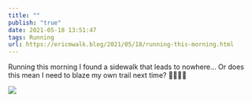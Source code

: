 ```yaml
---
title: ""
publish: "true"
date: 2021-05-18 13:51:47
tags: Running
url: https://ericmwalk.blog/2021/05/18/running-this-morning.html
---
```


Running this morning I found a sidewalk that leads to nowhere… Or does this mean I need to blaze my own trail next time? 🤣🏃🏻‍♂️

![](https://ericmwalk.blog/uploads/2021/3515ed084b.jpg)